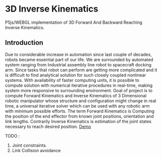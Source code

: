 # 3D Inverse Kinematics
P5js/WEBGL implementation of 3D Forward And Backward Reaching Inverse Kinematics.

## Introduction
Due to considerable increase in automation since last couple of decades, robots became essential part of our life. We are surrounded by automated system ranging from Industrial assembly line robot to spacecraft docking arm.
Since tasks that robot can perform are getting more complicated and it is difficult to find analytical solution for such closely coupled nonlinear systems.
With availability of faster computing units, it is possible to compute solution with numerical iterative procedures in real-time, making system more responsive to surrounding environment.
Goal of project is to compute Forward Kinematics and Inverse Kinematics of 3 Dimensional robotic manipulator whose structure and configuration might change in real time, a universal iterative solver which can be used with any robotic arm with minimum possible efforts.
The term Forward Kinematics is Computing the position of the end effector from known joint positions, orientation and link lengths. Contrarily Inverse Kinematics is estimation of the joint states necessary to reach desired position.
[Demo](http://deore.in/apps/InverseKinematics3D/)

TODO :
1. Joint constraints.
2. Link Collision avoidance

